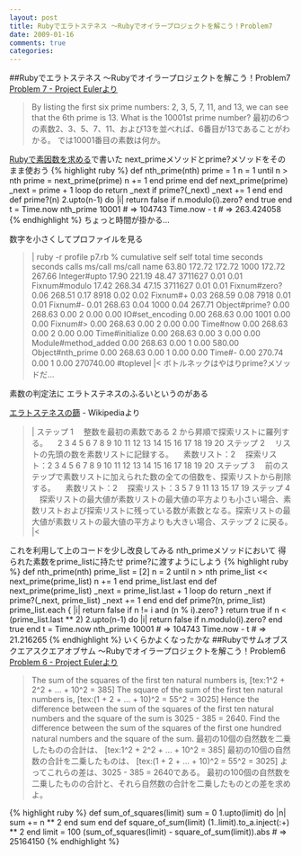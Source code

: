 ```yaml
---
layout: post
title: Rubyでエラトステネス ～Rubyでオイラープロジェクトを解こう！Problem7
date: 2009-01-16
comments: true
categories:
---
```


##Rubyでエラトステネス ～Rubyでオイラープロジェクトを解こう！Problem7
[Problem 7 - Project Eulerより](http://projecteuler.net/index.php?section=problems&id=7)
> 
> By listing the first six prime numbers: 2, 3, 5, 7, 11, and 13, we can see that the 6th prime is 13.
> What is the 10001st prime number?
> 最初の6つの素数2、3、5、7、11、および13を並べれば、6番目が13であることがわかる。
> では10001番目の素数は何か。


[Rubyで素因数を求める](http://d.hatena.ne.jp/keyesberry/20090113/p4)で書いた
next_primeメソッドとprime?メソッドをそのまま使おう
{% highlight ruby %}
 def nth_prime(nth)
   prime = 1
   n = 1
   until n > nth
     prime = next_prime(prime)
     n += 1
   end
   prime
 end
 def next_prime(prime)
   _next = prime + 1
   loop do
     return _next if prime?(_next)
     _next += 1
   end
 end
 def prime?(n)
   2.upto(n-1) do |i|
     return false if n.modulo(i).zero?
   end
   true
 end
 t = Time.now
 nth_prime 10001 # => 104743
 Time.now - t # => 263.424058
{% endhighlight %}
ちょっと時間が掛かる…

数字を小さくしてプロファイルを見る
>|
ruby -r profile p7.rb 
  %   cumulative   self              self     total
 time   seconds   seconds    calls  ms/call  ms/call  name
 63.80   172.72    172.72     1000   172.72   267.66  Integer#upto
 17.90   221.19     48.47  3711627     0.01     0.01  Fixnum#modulo
 17.42   268.34     47.15  3711627     0.01     0.01  Fixnum#zero?
  0.06   268.51      0.17     8918     0.02     0.02  Fixnum#+
  0.03   268.59      0.08     7918     0.01     0.01  Fixnum#-
  0.01   268.63      0.04     1000     0.04   267.71  Object#prime?
  0.00   268.63      0.00        2     0.00     0.00  IO#set_encoding
  0.00   268.63      0.00     1001     0.00     0.00  Fixnum#>
  0.00   268.63      0.00        2     0.00     0.00  Time#now
  0.00   268.63      0.00        2     0.00     0.00  Time#initialize
  0.00   268.63      0.00        3     0.00     0.00  Module#method_added
  0.00   268.63      0.00        1     0.00   580.00  Object#nth_prime
  0.00   268.63      0.00        1     0.00     0.00  Time#-
  0.00   270.74      0.00        1     0.00 270740.00  #toplevel
|<
ボトルネックはやはりprime?メソッドだ…

素数の判定法に
エラトステネスのふるいというのがある

[エラトステネスの篩](http://ja.wikipedia.org/wiki/%E3%82%A8%E3%83%A9%E3%83%88%E3%82%B9%E3%83%86%E3%83%8D%E3%82%B9%E3%81%AE%E7%AF%A9) - Wikipediaより
>|
ステップ 1
　整数を最初の素数である 2 から昇順で探索リストに羅列する。
　2 3 4 5 6 7 8 9 10 11 12 13 14 15 16 17 18 19 20
ステップ 2
　リストの先頭の数を素数リストに記録する。
　素数リスト：2
　探索リスト：2 3 4 5 6 7 8 9 10 11 12 13 14 15 16 17 18 19 20
ステップ 3
　前のステップで素数リストに加えられた数の全ての倍数を、探索リストから削除する。
　素数リスト：2
　探索リスト：3 5 7 9 11 13 15 17 19
ステップ 4
　探索リストの最大値が素数リストの最大値の平方よりも小さい場合、素数リストおよび探索リストに残っている数が素数となる。探索リストの最大値が素数リストの最大値の平方よりも大きい場合、ステップ 2 に戻る。
|<

これを利用して上のコードを少し改良してみる
nth_primeメソッドにおいて
得られた素数をprime_listに持たせ
prime?に渡すようにしよう
{% highlight ruby %}
 def nth_prime(nth)
   prime_list = [2]
   n = 2
   until n > nth
     prime_list << next_prime(prime_list)
     n += 1
   end
   prime_list.last
 end
 def next_prime(prime_list)
   _next = prime_list.last + 1
   loop do
     return _next if prime?(_next, prime_list)
     _next += 1
   end
 end
 def prime?(n, prime_list)
   prime_list.each { |i| return false if n != i and (n % i).zero? }
   return true if n < (prime_list.last ** 2)
   2.upto(n-1) do |i|
     return false if n.modulo(i).zero?
   end
   true
 end
 t = Time.now
 nth_prime 10001 # => 104743
 Time.now - t # => 21.216265
{% endhighlight %}
いくらかよくなったかな
##Rubyでサムオブスクエアスクエアオブサム ～Rubyでオイラープロジェクトを解こう！Problem6
[Problem 6 - Project Eulerより](http://projecteuler.net/index.php?section=problems&id=6)
> 
> The sum of the squares of the first ten natural numbers is,
> [tex:1^2 + 2^2 + ... + 10^2 = 385]
> The square of the sum of the first ten natural numbers is,
> [tex:(1 + 2 + ... + 10)^2 = 55^2 = 3025]
> Hence the difference between the sum of the squares of the first ten natural numbers and the square of the sum is 3025 - 385 = 2640.
> Find the difference between the sum of the squares of the first one hundred natural numbers and the square of the sum.
> 最初の10個の自然数を二乗したものの合計は、
> [tex:1^2 + 2^2 + ... + 10^2 = 385]
> 最初の10個の自然数の合計を二乗したものは、
> [tex:(1 + 2 + ... + 10)^2 = 55^2 = 3025]
> よってこれらの差は、3025 - 385 = 2640である。
> 最初の100個の自然数を二乗したものの合計と、それら自然数の合計を二乗したものとの差を求めよ。


{% highlight ruby %}
 def sum_of_squares(limit)
   sum = 0
   1.upto(limit) do |n|
     sum += n ** 2
   end
   sum
 end
 def square_of_sum(limit)
   (1..limit).to_a.inject(:+) ** 2
 end
 limit = 100
 (sum_of_squares(limit) - square_of_sum(limit)).abs # => 25164150
{% endhighlight %}